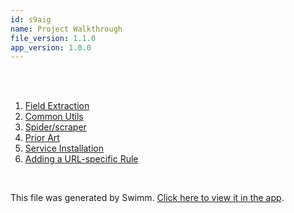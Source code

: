 ```yaml
---
id: s9aig
name: Project Walkthrough
file_version: 1.1.0
app_version: 1.0.0
---
```


<!-- Intro - Do not remove this comment -->
<br/>

<br/>

<!-- Steps - Do not remove this comment -->
1. [Field Extraction](field-extraction.3g09c.sw.md)
2. [Common Utils](common-utils.rznrj.sw.md)
3. [Spider/scraper](spiderscraper.ya137.sw.md)
4. [Prior Art](prior-art.f05pj.sw.md)
5. [Service Installation](service-installation.g9lpd.sw.md)
6. [Adding a URL-specific Rule](adding-a-url-specific-rule.cg8jn.sw.md)


<br/>

This file was generated by Swimm. [Click here to view it in the app](https://app.swimm.io/repos/Z2l0aHViJTNBJTNBb3Blbi1tZXRhLWV4dHJhY3Rpb24lM0ElM0FhZGFtY2hhbmRyYQ==/playlists/s9aig).
